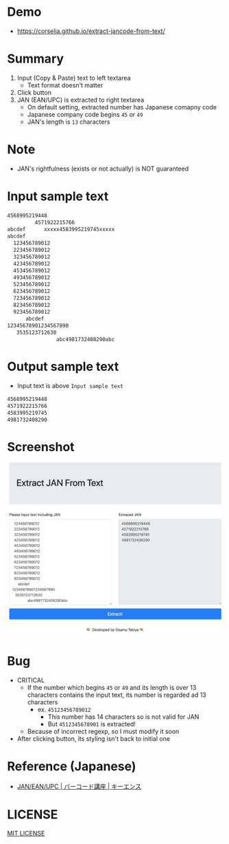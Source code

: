 # Demo
- https://corselia.github.io/extract-jancode-from-text/

# Summary
1. Input (Copy & Paste) text to left textarea
    - Text format doesn't matter
1. Click button
1. JAN (EAN/UPC)  is extracted to right textarea
    - On default setting, extracted number has Japanese comapny code
    - Japanese company code begins `45` or `49`
    - JAN's length is `13` characters

# Note
- JAN's rightfulness (exists or not actually) is NOT guaranteed

# Input sample text
```
4568995219448
         4571922215766
abcdef      xxxxx4583995219745xxxxx
abcdef
  123456789012
  223456789012
  323456789012
  423456789012
  453456789012
  493456789012
  523456789012
  623456789012
  723456789012
  823456789012
  923456789012
      abcdef
12345678901234567890
   3535123712630
                abc4981732408290abc
```

# Output sample text
- Input text is above `Input sample text`

```
4568995219448
4571922215766
4583995219745
4981732408290
```

# Screenshot
![screenshot](assets/screenshot.png)

# Bug
- CRITICAL
    - If the number which begins `45` or `49` and its length is over 13 characters contains the input text, its number is regarded ad 13 characters
        - ex. `45123456789012`
            - This number has 14 characters so is not valid for JAN
            - But `4512345678901` is extracted!
    - Because of incorrect regexp, so I must modify it soon
- After clicking button, its styling isn't back to initial one

# Reference (Japanese)
- [JAN/EAN/UPC | バーコード講座 | キーエンス](https://www.keyence.co.jp/ss/products/autoid/codereader/basic_jan.jsp)

# LICENSE
[MIT LICENSE](/LICENSE)
